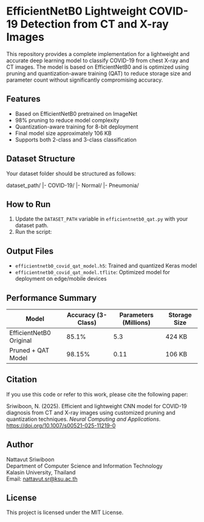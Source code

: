 # EfficientNetB0 Lightweight COVID-19 Detection from CT and X-ray Images

This repository provides a complete implementation for a lightweight and accurate deep learning model to classify COVID-19 from chest X-ray and CT images. The model is based on EfficientNetB0 and is optimized using pruning and quantization-aware training (QAT) to reduce storage size and parameter count without significantly compromising accuracy.

## Features

- Based on EfficientNetB0 pretrained on ImageNet
- 98% pruning to reduce model complexity
- Quantization-aware training for 8-bit deployment
- Final model size approximately 106 KB
- Supports both 2-class and 3-class classification

## Dataset Structure

Your dataset folder should be structured as follows:

dataset_path/
|- COVID-19/
|- Normal/
|- Pneumonia/
## How to Run

1. Update the `DATASET_PATH` variable in `efficientnetb0_qat.py` with your dataset path.
2. Run the script:


## Output Files

- `efficientnetb0_covid_qat_model.h5`: Trained and quantized Keras model
- `efficientnetb0_covid_qat_model.tflite`: Optimized model for deployment on edge/mobile devices

## Performance Summary

| Model                  | Accuracy (3-Class) | Parameters (Millions) | Storage Size |
|------------------------|-------------------|------------------------|---------------|
| EfficientNetB0 Original | 85.1%              | 5.3                    | 424 KB        |
| Pruned + QAT Model     | 98.15%             | 0.11                   | 106 KB        |

## Citation

If you use this code or refer to this work, please cite the following paper:

Sriwiboon, N. (2025). Efficient and lightweight CNN model for COVID-19 diagnosis from CT and X-ray images using customized pruning and quantization techniques. *Neural Computing and Applications*. https://doi.org/10.1007/s00521-025-11219-0

## Author

Nattavut Sriwiboon  
Department of Computer Science and Information Technology  
Kalasin University, Thailand  
Email: nattavut.sr@ksu.ac.th

## License

This project is licensed under the MIT License.
